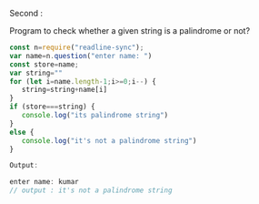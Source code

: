 Second :

Program to check whether a given string is a palindrome or not?

```javascript
const n=require("readline-sync");
var name=n.question("enter name: ")
const store=name;
var string=""
for (let i=name.length-1;i>=0;i--) {
   string=string+name[i]
}
if (store===string) {
   console.log("its palindrome string")
}
else {
   console.log("it's not a palindrome string")
}

Output:

enter name: kumar
// output : it's not a palindrome string

```

